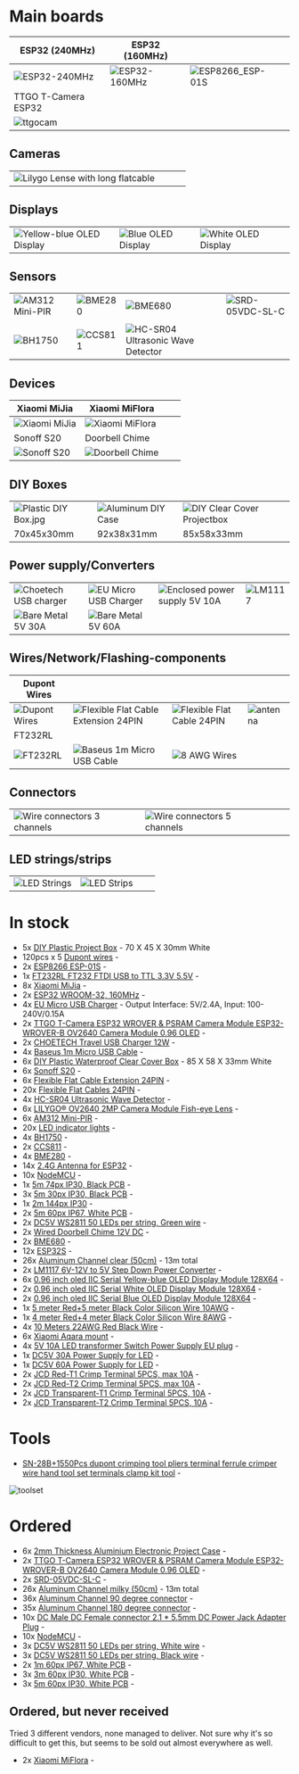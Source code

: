 # Main boards
| ESP32 (240MHz) | ESP32 (160MHz) | | |
|------------|-------------|-------------|-------------|
| ![ESP32-240MHz](images/ESP32-240MHz.jpg) | ![ESP32-160MHz](images/ESP32-160MHz.jpg) | ![ESP8266_ESP-01S](images/ESP8266_ESP-01S.jpg) |  |
| TTGO T-Camera ESP32 | | | |
| ![ttgocam](images/ttgocam_fisheye_lense.jpg) | | |  |

## Cameras
| | | | |
|------------|-------------|-------------|-------------|
| ![Lilygo Lense with long flatcable](images/lilygo_lense_long_flatcable.jpg) | | | |

## Displays
| | | | |
|------------|-------------|-------------|-------------|
| ![Yellow-blue OLED Display](images/oled_yellow_blue.jpg) | ![Blue OLED Display](images/oled_blue.jpg)  | ![White OLED Display](images/oled_white.jpg) | |

## Sensors
|  |  |  |  |
|------------|-------------|-------------|-------------|
| ![AM312 Mini-PIR](images/AM312_Mini-PIR.jpg) | ![BME280](images/BME280.jpg) | ![BME680](images/BME680.jpg) | ![SRD-05VDC-SL-C](images/SRD-05VDC-SL-C.jpg) |
|  |  |  |  |
| ![BH1750](images/BH1750.jpg) | ![CCS811](images/CCS811.jpg) | ![HC-SR04 Ultrasonic Wave Detector](images/HC-SR04_Ultrasonic_Wave_Detector.jpg) |  |

## Devices
| Xiaomi MiJia | Xiaomi MiFlora | | |
|------------|-------------|-------------|-------------|
| ![Xiaomi MiJia](images/Xiaomi_MiJia.jpg) | ![Xiaomi MiFlora](images/Xiaomi_MiFlora.jpg) | | |
| Sonoff S20 | Doorbell Chime |  |  |
| ![Sonoff S20](images/sonoff_s20.jpg) | ![Doorbell Chime](images/doorbell_chime.jpg) | | |


## DIY Boxes
| | | | |
|------------|-------------|-------------|-------------|
| ![Plastic DIY Box.jpg](images/plastic_diy_box.jpg) | ![Aluminum DIY Case](images/aluminum_diy_case.jpg) | ![DIY Clear Cover Projectbox](images/DIY_Clear_Cover_Projectbox.jpg) | |
| 70x45x30mm | 92x38x31mm | 85x58x33mm |  |

## Power supply/Converters
| | | | |
|------------|-------------|-------------|-------------|
| ![Choetech USB charger](images/Choetech_usb_charger_2.jpg) | ![EU Micro USB Charger](images/eu_micro_usb_charger.jpg) | ![Enclosed power supply 5V 10A](images/enclosed_powersupply_5V10A.jpg) | ![LM1117](images/LM1117.jpg) |
| ![Bare Metal 5V 30A](images/bare_metal_5V30A.jpg) | ![Bare Metal 5V 60A](images/bare_metal_5V60A.jpg) | | |

## Wires/Network/Flashing-components
| Dupont Wires | | | |
|------------|-------------|-------------|-------------|
| ![Dupont Wires](images/dupont_wires.jpg) | ![Flexible Flat Cable Extension 24PIN](images/Flexible_Flat_Cable_Extension_24PIN.jpg) | ![Flexible Flat Cable 24PIN](images/Flexible_Flat_Cable_24PIN.jpg) | ![antenna](images/antenna.jpg) |
| FT232RL | | | |
| ![FT232RL](images/FT232RL.jpg) | ![Baseus 1m Micro USB Cable](images/Baseus_1m_Micro_USB_Cable.jpg) | ![8 AWG Wires](images/8AWG.jpg) | | |

## Connectors
| | | | |
|------------|-------------|-------------|-------------|
| ![Wire connectors 3 channels](images/wireconnectors_3-chan.jpg) | ![Wire connectors 5 channels](images/wireconnectors_5-chan.jpg) |  |  |

## LED strings/strips
| | | | |
|------------|-------------|-------------|-------------|
| ![LED Strings](images/LED_strings.jpg) | ![LED Strips](images/LED_strips.jpg) | | |


# In stock
- 5x [DIY Plastic Project Box](https://www.aliexpress.com/item/32878300213.html) - 70 X 45 X 30mm White
- 120pcs x 5 [Dupont wires](https://www.aliexpress.com/item/32800085018.html) -
- 2x [ESP8266 ESP-01S](https://www.aliexpress.com/item/32880024822.html) -
- 1x [FT232RL FT232 FTDI USB to TTL 3.3V 5.5V](https://www.aliexpress.com/item/32634246159.html) - 
- 8x [Xiaomi MiJia](https://www.aliexpress.com/item/32844220555.html) - 
- 2x [ESP32 WROOM-32, 160MHz](https://www.aliexpress.com/item/33020838035.html) - 
- 4x [EU Micro USB Charger](https://www.aliexpress.com/item/32837548671.html) - Output Interface: 5V/2.4A, Input: 100-240V/0.15A
- 2x [TTGO T-Camera ESP32 WROVER & PSRAM Camera Module ESP32-WROVER-B OV2640 Camera Module 0.96 OLED](https://www.aliexpress.com/item/4000029714373.html) -
- 2x [CHOETECH Travel USB Charger 12W](https://www.aliexpress.com/item/32742790687.html) - 
- 4x [Baseus 1m Micro USB Cable](https://www.aliexpress.com/item/32916331013.html) - 
- 6x [DIY Plastic Waterproof Clear Cover Box](https://www.aliexpress.com/item/32955651064.html) - 85 X 58 X 33mm White
- 6x [Sonoff S20](https://www.aliexpress.com/item/32854202946.html) - 
- 6x [Flexible Flat Cable Extension 24PIN](https://www.aliexpress.com/item/33020782574.html) - 
- 20x [Flexible Flat Cables 24PIN](https://www.aliexpress.com/item/32853717617.html) - 
- 4x [HC-SR04 Ultrasonic Wave Detector](https://www.aliexpress.com/item/32786781050.html) - 
- 6x [LILYGO® OV2640 2MP Camera Module Fish-eye Lens](https://www.aliexpress.com/item/32981773363.html) - 
- 6x [AM312 Mini-PIR](https://www.aliexpress.com/item/32749737125.html) - 
- 20x [LED indicator lights](https://www.aliexpress.com/item/32606955472.html) - 
- 4x [BH1750](https://www.aliexpress.com/item/32341898423.html) - 
- 2x [CCS811](https://www.aliexpress.com/item/32903358923.html) - 
- 4x [BME280](https://www.aliexpress.com/item/32849462236.html) - 
- 14x [2.4G Antenna for ESP32](https://www.aliexpress.com/item/32840852173.html) - 
- 10x [NodeMCU](http://s.click.aliexpress.com/e/pI2wgExm) - 
- 1x [5m 74px IP30, Black PCB](http://s.click.aliexpress.com/e/Kceu4gks) - 
- 3x [5m 30px IP30, Black PCB](http://s.click.aliexpress.com/e/Kceu4gks) - 
- 1x [2m 144px IP30](http://s.click.aliexpress.com/e/Kceu4gks) - 
- 2x [5m 60px IP67, White PCB](http://s.click.aliexpress.com/e/Kceu4gks) - 
- 2x [DC5V WS2811 50 LEDs per string, Green wire](https://m.aliexpress.com/item/33010869824.html) - 
- 2x [Wired Doorbell Chime 12V DC](https://www.aliexpress.com/item/32966895779.html) - 
- 2x [BME680](https://www.aliexpress.com/item/32961369966.html) - 
- 12x [ESP32S](https://www.aliexpress.com/item/32864722159.html) - 
- 26x [Aluminum Channel clear (50cm)](http://s.click.aliexpress.com/e/sHXT8lzI) - 13m total
- 2x [LM1117  6V-12V to 5V Step Down Power Converter](https://www.aliexpress.com/item/32659757988.html) - 
- 6x [0.96 inch oled IIC Serial Yellow-blue OLED Display Module 128X64](https://www.aliexpress.com/item/32896971385.html) - 
- 2x [0.96 inch oled IIC Serial White OLED Display Module 128X64](https://www.aliexpress.com/item/32896971385.html) - 
- 2x [0.96 inch oled IIC Serial Blue OLED Display Module 128X64](https://www.aliexpress.com/item/32896971385.html) - 
- 1x [5 meter Red+5 meter Black Color Silicon Wire 10AWG](https://m.aliexpress.com/item/32982789709.html) - 
- 1x [4 meter Red+4 meter Black Color Silicon Wire 8AWG](https://m.aliexpress.com/item/32808560744.html) - 
- 4x [10 Meters 22AWG Red Black Wire](https://m.aliexpress.com/item/32821229368.html) - 
- 6x [Xiaomi Aqara mount](https://www.aliexpress.com/item/32863484842.html) - 
- 4x [5V 10A LED transformer Switch Power Supply EU plug](https://www.aliexpress.com/item/4000102102421.html) - 
- 1x [DC5V 30A Power Supply for LED](https://m.aliexpress.com/item/32837764382.html) - 
- 1x [DC5V 60A Power Supply for LED](https://m.aliexpress.com/item/32837764382.html) - 
- 2x [JCD Red-T1 Crimp Terminal 5PCS, max 10A](https://m.aliexpress.com/item/4000028655667.html) - 
- 2x [JCD Red-T2 Crimp Terminal 5PCS, max 10A](https://m.aliexpress.com/item/4000028655667.html) - 
- 2x [JCD Transparent-T1 Crimp Terminal 5PCS, 10A](https://m.aliexpress.com/item/4000028655667.html) - 
- 2x [JCD Transparent-T2 Crimp Terminal 5PCS, 10A](https://m.aliexpress.com/item/4000028655667.html) - 

# Tools
- [SN-28B+1550Pcs dupont crimping tool pliers terminal ferrule crimper wire hand tool set terminals clamp kit tool](https://www.aliexpress.com/item/33024193343.html) - 

![toolset](images/toolset.jpg)

# Ordered
- 6x [2mm Thickness Aluminium Electronic Project Case](https://www.aliexpress.com/item/32854971317.html) - 
- 2x [TTGO T-Camera ESP32 WROVER & PSRAM Camera Module ESP32-WROVER-B OV2640 Camera Module 0.96 OLED](https://www.aliexpress.com/item/4000029714373.html) -
- 2x [SRD-05VDC-SL-C](https://www.aliexpress.com/item/32857986495.html) - 
- 26x [Aluminum Channel milky (50cm)](http://s.click.aliexpress.com/e/sHXT8lzI) - 13m total
- 36x [Aluminum Channel 90 degree connector](http://s.click.aliexpress.com/e/sHXT8lzI) - 
- 35x [Aluminum Channel 180 degree connector](http://s.click.aliexpress.com/e/sHXT8lzI) - 
- 10x [DC Male DC Female connector 2.1 * 5.5mm DC Power Jack Adapter Plug](https://www.aliexpress.com/item/32807618711.html) - 
- 10x [NodeMCU](http://s.click.aliexpress.com/e/pI2wgExm) - 
- 3x [DC5V WS2811 50 LEDs per string, White wire](https://m.aliexpress.com/item/33010869824.html) - 
- 3x [DC5V WS2811 50 LEDs per string, Black wire](https://m.aliexpress.com/item/33010869824.html) - 
- 2x [1m 60px IP67, White PCB](http://s.click.aliexpress.com/e/Kceu4gks) - 
- 3x [3m 60px IP30, White PCB](http://s.click.aliexpress.com/e/Kceu4gks) - 
- 3x [5m 60px IP30, White PCB](http://s.click.aliexpress.com/e/Kceu4gks) - 

## Ordered, but never received
Tried 3 different vendors, none managed to deliver. Not sure why it's so difficult to get this, but seems to be sold out almost everywhere as well.

- 2x [Xiaomi MiFlora](https://www.aliexpress.com/item/33053566338.html) - 
